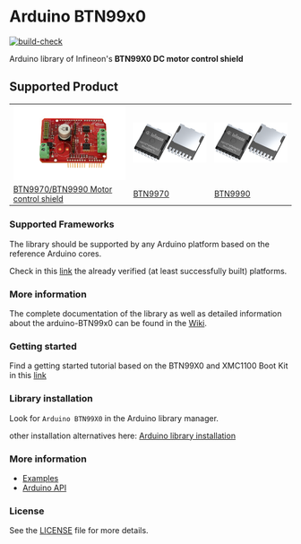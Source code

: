 # Arduino BTN99x0 

[![build-check](https://github.com/Infineon/arduino-BTN99x0/actions/workflows/build-check.yml/badge.svg?branch=master)](https://github.com/Infineon/arduino-BTN99x0/actions/workflows/build-check.yml)

Arduino library of Infineon's **BTN99X0 DC motor control shield**

## Supported Product

<table>
    <tr>
        <td><img src="docs/img/btn99x0_shield.png" width="200"></td>
        <td><img src="docs/img/btn99x0_chip.png" width="200"></td>
        <td><img src="docs/img/btn99x0_chip.png" width="200"></td>
    </tr>
    <tr>
        <td style="test-align : center"><a href="https://arduino-BTN99x0.readthedocs.io/en/latest/hw-platforms.html">BTN9970/BTN9990 Motor control shield</a></td>
        <td style="test-align : center"><a href="https://arduino-BTN99x0.readthedocs.io/en/latest/hw-platforms.html">BTN9970 </a></td>
        <td style="test-align : center"><a href="https://arduino-BTN99x0.readthedocs.io/en/latest/hw-platforms.html">BTN9990 </a></td>
    </tr>
</table>


### Supported Frameworks

The library should be supported by any Arduino platform based on the reference Arduino cores. 

Check in this [link](https://arduino-BTN99x0.readthedocs.io/en/latest/hw-platforms.html) the already verified (at least successfully built) platforms.

### More information

The complete documentation of the library as well as detailed information about the arduino-BTN99x0 can be found in the [Wiki](https://arduino-BTN99x0.readthedocs.io/en/latest/index.html).

### Getting started

Find a getting started tutorial based on the BTN99X0 and XMC1100 Boot Kit in this [link](https://arduino-BTN99x0.readthedocs.io/en/latest/getting-started.html)

### Library installation

Look for ```Arduino BTN99X0``` in the Arduino library manager.

other installation alternatives here: [Arduino library installation](https://arduino-BTN99x0.readthedocs.io/en/latest/lib-install.html) 

### More information

* <a href="https://arduino-BTN99x0.readthedocs.io/en/latest/examples.html"> Examples</a><br>
* <a href="https://arduino-BTN99x0.readthedocs.io/en/latest/exhale-auto-docs/api_list.html">Arduino API</a><br>

### License

See the [LICENSE](LICENSE.md) file for more details.


